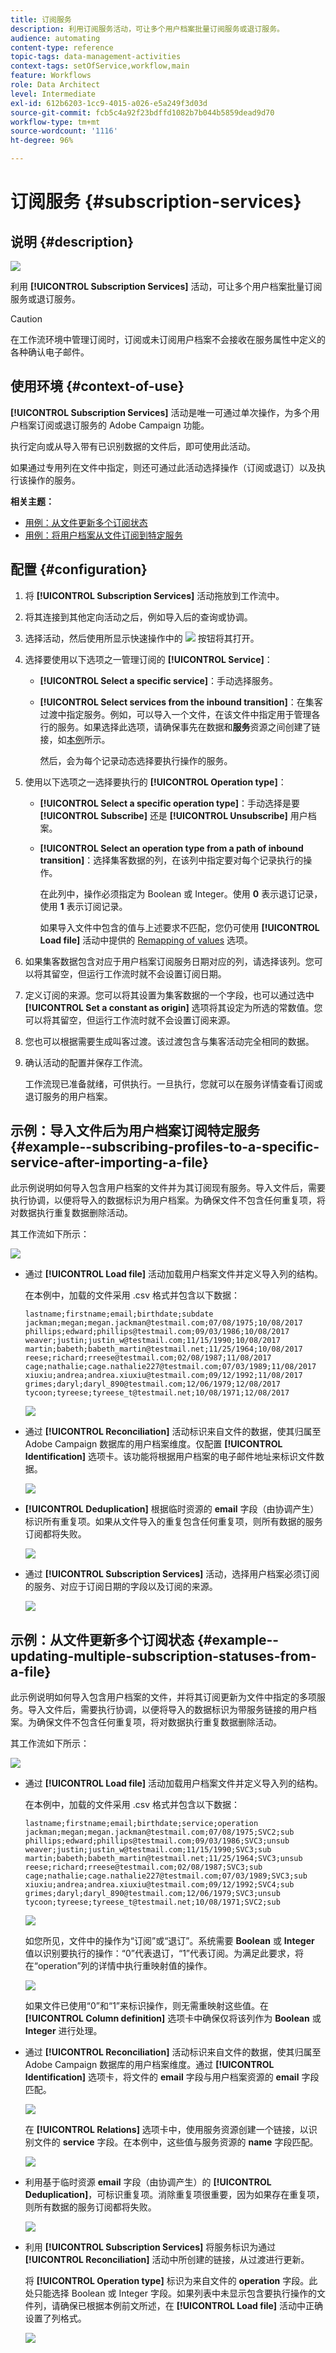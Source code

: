 ```yaml
---
title: 订阅服务
description: 利用订阅服务活动，可让多个用户档案批量订阅服务或退订服务。
audience: automating
content-type: reference
topic-tags: data-management-activities
context-tags: setOfService,workflow,main
feature: Workflows
role: Data Architect
level: Intermediate
exl-id: 612b6203-1cc9-4015-a026-e5a249f3d03d
source-git-commit: fcb5c4a92f23bdffd1082b7b044b5859dead9d70
workflow-type: tm+mt
source-wordcount: '1116'
ht-degree: 96%

---
```


# 订阅服务 {#subscription-services}

## 说明 {#description}

![](assets/wf_subscription.png)

利用 **[!UICONTROL Subscription Services]** 活动，可让多个用户档案批量订阅服务或退订服务。

>[!CAUTION]
>
>在工作流环境中管理订阅时，订阅或未订阅用户档案不会接收在服务属性中定义的各种确认电子邮件。

## 使用环境 {#context-of-use}

**[!UICONTROL Subscription Services]** 活动是唯一可通过单次操作，为多个用户档案订阅或退订服务的 Adobe Campaign 功能。

执行定向或从导入带有已识别数据的文件后，即可使用此活动。

如果通过专用列在文件中指定，则还可通过此活动选择操作（订阅或退订）以及执行该操作的服务。

**相关主题：**

* [用例：从文件更新多个订阅状态](../../automating/using/updating-subscriptions-from-file.md)
* [用例：将用户档案从文件订阅到特定服务](../../automating/using/subscribing-profiles-from-file.md)

## 配置 {#configuration}

1. 将 **[!UICONTROL Subscription Services]** 活动拖放到工作流中。
1. 将其连接到其他定向活动之后，例如导入后的查询或协调。
1. 选择活动，然后使用所显示快速操作中的 ![](assets/edit_darkgrey-24px.png) 按钮将其打开。
1. 选择要使用以下选项之一管理订阅的 **[!UICONTROL Service]**：

   * **[!UICONTROL Select a specific service]**：手动选择服务。
   * **[!UICONTROL Select services from the inbound transition]**：在集客过渡中指定服务。例如，可以导入一个文件，在该文件中指定用于管理各行的服务。如果选择此选项，请确保事先在数据和&#x200B;**服务**&#x200B;资源之间创建了链接，如[本例](#example--updating-multiple-subscription-statuses-from-a-file)所示。

     然后，会为每个记录动态选择要执行操作的服务。

1. 使用以下选项之一选择要执行的 **[!UICONTROL Operation type]**：

   * **[!UICONTROL Select a specific operation type]**：手动选择是要 **[!UICONTROL Subscribe]** 还是 **[!UICONTROL Unsubscribe]** 用户档案。
   * **[!UICONTROL Select an operation type from a path of inbound transition]**：选择集客数据的列，在该列中指定要对每个记录执行的操作。

     在此列中，操作必须指定为 Boolean 或 Integer。使用 **0** 表示退订记录，使用 **1** 表示订阅记录。

     如果导入文件中包含的值与上述要求不匹配，您仍可使用 **[!UICONTROL Load file]** 活动中提供的 [Remapping of values](../../automating/using/load-file.md#column-format) 选项。

1. 如果集客数据包含对应于用户档案订阅服务日期对应的列，请选择该列。您可以将其留空，但运行工作流时就不会设置订阅日期。
1. 定义订阅的来源。您可以将其设置为集客数据的一个字段，也可以通过选中 **[!UICONTROL Set a constant as origin]** 选项将其设定为所选的常数值。您可以将其留空，但运行工作流时就不会设置订阅来源。
1. 您也可以根据需要生成叫客过渡。该过渡包含与集客活动完全相同的数据。
1. 确认活动的配置并保存工作流。

   工作流现已准备就绪，可供执行。一旦执行，您就可以在服务详情查看订阅或退订服务的用户档案。

## 示例：导入文件后为用户档案订阅特定服务 {#example--subscribing-profiles-to-a-specific-service-after-importing-a-file}

此示例说明如何导入包含用户档案的文件并为其订阅现有服务。导入文件后，需要执行协调，以便将导入的数据标识为用户档案。为确保文件不包含任何重复项，将对数据执行重复数据删除活动。

其工作流如下所示：

![](assets/subscription_activity_example1.png)

* 通过 **[!UICONTROL Load file]** 活动加载用户档案文件并定义导入列的结构。

  在本例中，加载的文件采用 .csv 格式并包含以下数据：

  ```
  lastname;firstname;email;birthdate;subdate
  jackman;megan;megan.jackman@testmail.com;07/08/1975;10/08/2017
  phillips;edward;phillips@testmail.com;09/03/1986;10/08/2017
  weaver;justin;justin_w@testmail.com;11/15/1990;10/08/2017
  martin;babeth;babeth_martin@testmail.net;11/25/1964;10/08/2017
  reese;richard;rreese@testmail.com;02/08/1987;11/08/2017
  cage;nathalie;cage.nathalie227@testmail.com;07/03/1989;11/08/2017
  xiuxiu;andrea;andrea.xiuxiu@testmail.com;09/12/1992;11/08/2017
  grimes;daryl;daryl_890@testmail.com;12/06/1979;12/08/2017
  tycoon;tyreese;tyreese_t@testmail.net;10/08/1971;12/08/2017
  ```

  ![](assets/subscription_activity_example2.png)

* 通过 **[!UICONTROL Reconciliation]** 活动标识来自文件的数据，使其归属至 Adobe Campaign 数据库的用户档案维度。仅配置 **[!UICONTROL Identification]** 选项卡。该功能将根据用户档案的电子邮件地址来标识文件数据。

  ![](assets/subscription_activity_example3.png)

* **[!UICONTROL Deduplication]** 根据临时资源的 **email** 字段（由协调产生）标识所有重复项。如果从文件导入的重复包含任何重复项，则所有数据的服务订阅都将失败。

  ![](assets/subscription_activity_example5.png)

* 通过 **[!UICONTROL Subscription Services]** 活动，选择用户档案必须订阅的服务、对应于订阅日期的字段以及订阅的来源。

  ![](assets/subscription_activity_example4.png)

## 示例：从文件更新多个订阅状态 {#example--updating-multiple-subscription-statuses-from-a-file}

此示例说明如何导入包含用户档案的文件，并将其订阅更新为文件中指定的多项服务。导入文件后，需要执行协调，以便将导入的数据标识为带服务链接的用户档案。为确保文件不包含任何重复项，将对数据执行重复数据删除活动。

其工作流如下所示：

![](assets/subscription_activity_example1.png)

* 通过 **[!UICONTROL Load file]** 活动加载用户档案文件并定义导入列的结构。

  在本例中，加载的文件采用 .csv 格式并包含以下数据：

  ```
  lastname;firstname;email;birthdate;service;operation
  jackman;megan;megan.jackman@testmail.com;07/08/1975;SVC2;sub
  phillips;edward;phillips@testmail.com;09/03/1986;SVC3;unsub
  weaver;justin;justin_w@testmail.com;11/15/1990;SVC3;sub
  martin;babeth;babeth_martin@testmail.net;11/25/1964;SVC3;unsub
  reese;richard;rreese@testmail.com;02/08/1987;SVC3;sub
  cage;nathalie;cage.nathalie227@testmail.com;07/03/1989;SVC3;sub
  xiuxiu;andrea;andrea.xiuxiu@testmail.com;09/12/1992;SVC4;sub
  grimes;daryl;daryl_890@testmail.com;12/06/1979;SVC3;unsub
  tycoon;tyreese;tyreese_t@testmail.net;10/08/1971;SVC2;sub
  ```

  ![](assets/subscription_example_load_file.png)

  如您所见，文件中的操作为“订阅”或“退订”。系统需要 **Boolean** 或 **Integer** 值以识别要执行的操作：“0”代表退订，“1”代表订阅。为满足此要求，将在“operation”列的详情中执行重映射值的操作。

  ![](assets/subscription_example_remapping.png)

  如果文件已使用“0”和“1”来标识操作，则无需重映射这些值。在 **[!UICONTROL Column definition]** 选项卡中确保仅将该列作为 **Boolean** 或 **Integer** 进行处理。

* 通过 **[!UICONTROL Reconciliation]** 活动标识来自文件的数据，使其归属至 Adobe Campaign 数据库的用户档案维度。通过 **[!UICONTROL Identification]** 选项卡，将文件的 **email** 字段与用户档案资源的 **email** 字段匹配。

  ![](assets/subscription_activity_example3.png)

  在 **[!UICONTROL Relations]** 选项卡中，使用服务资源创建一个链接，以识别文件的 **service** 字段。在本例中，这些值与服务资源的 **name** 字段匹配。

  ![](assets/subscription_example_service_relation.png)

* 利用基于临时资源 **email** 字段（由协调产生）的 **[!UICONTROL Deduplication]**，可标识重复项。消除重复项很重要，因为如果存在重复项，则所有数据的服务订阅都将失败。

  ![](assets/subscription_activity_example5.png)

* 利用 **[!UICONTROL Subscription Services]** 将服务标识为通过 **[!UICONTROL Reconciliation]** 活动中所创建的链接，从过渡进行更新。

  将 **[!UICONTROL Operation type]** 标识为来自文件的 **operation** 字段。此处只能选择 Boolean 或 Integer 字段。如果列表中未显示包含要执行操作的文件列，请确保已根据本例前文所述，在 **[!UICONTROL Load file]** 活动中正确设置了列格式。

  ![](assets/subscription_activity_example_from_file.png)
